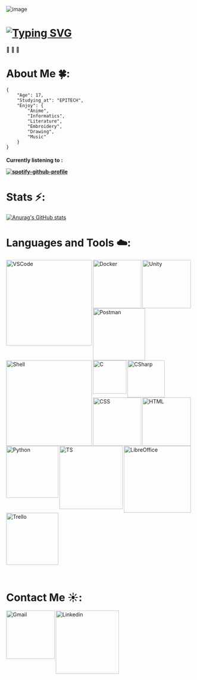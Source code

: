 ![image](https://user-images.githubusercontent.com/91880329/165508668-654b2dbb-a946-43e7-9117-64341d039d67.png)

# [![Typing SVG](https://readme-typing-svg.herokuapp.com/?lines=Welcome+to+my+Github+profile+:\)+!)](https://git.io/typing-svg)

:blue_heart: :blue_heart: :blue_heart:

# About Me :four_leaf_clover::

```
{
    "Age": 17,
    "Studying_at": "EPITECH",
    "Enjoy": {
        "Anime",
        "Informatics",
        "Literature",
        "Embroidery",
        "Drawing",
        "Music"
    }
}
```
<h4>
Currently listening to : 
    
[![spotify-github-profile](https://spotify-github-profile.vercel.app/api/view?uid=335or0b2wou7s62w2qmgnm7em&cover_image=true&theme=novatorem&bar_color=b8bcea&bar_color_cover=false)](https://github.com/kittinan/spotify-github-profile)
</h4>

# Stats :zap::

[![Anurag's GitHub stats](https://github-readme-stats.vercel.app/api?username=AdeledePremonville&&show_icons=true&theme=radical)](https://github.com/AdeledePremonville/github-readme-stats)

# Languages and Tools ☁️:

<img align="left" alt="VSCode" width="230" hight="200" src="https://img.shields.io/badge/Visual_Studio_Code-0078D4?style=for-the-badge&logo=visual%20studio%20code&logoColor=white" />  <img align="left" alt="Docker" width="130" hight="100" src="https://img.shields.io/badge/Docker-2CA5E0?style=for-the-badge&logo=docker&logoColor=white" />  <img align="left" alt="Unity" width="130" hight="100" src="https://img.shields.io/badge/Unity-100000?style=for-the-badge&logo=unity&logoColor=white" />  <img align="left" alt="Postman" width="140" hight="120" src="https://img.shields.io/badge/Postman-FF6C37?style=for-the-badge&logo=Postman&logoColor=white"/>  <img align="left" alt="Shell" width="230" hight="200" src="https://img.shields.io/badge/Shell_Script-121011?style=for-the-badge&logo=gnu-bash&logoColor=white" />

</br>
</br>
</br>


<img align="left" alt="C" width="90" hight="70" src="https://img.shields.io/badge/C-00599C?style=for-the-badge&logo=c&logoColor=white" />  <img align="left" alt="CSharp" width="100" hight="80" src="https://img.shields.io/badge/C%23-239120?style=for-the-badge&logo=c-sharp&logoColor=white" />  <img align="left" alt="CSS" width="130" hight="100" src="https://img.shields.io/badge/CSS3-1572B6?style=for-the-badge&logo=css3&logoColor=white" />  <img align="left" alt="HTML" width="130" hight="100" src="https://img.shields.io/badge/HTML5-E34F26?style=for-the-badge&logo=html5&logoColor=white" />  <img align="left" alt="Python" width="140" hight="100" src="https://img.shields.io/badge/Python-FFD43B?style=for-the-badge&logo=python&logoColor=blue" />  <img align="left" alt="TS" width="170" hight="110" src="https://img.shields.io/badge/TypeScript-007ACC?style=for-the-badge&logo=typescript&logoColor=white" />


</br>
</br>
</br>

<img align="left" alt="LibreOffice" width="180" src="https://img.shields.io/badge/LibreOffice-18A303?style=for-the-badge&logo=LibreOffice&logoColor=white"/>  <img align="center" alt="Trello" width="140" src="https://img.shields.io/badge/Trello-0052CC?style=for-the-badge&logo=trello&logoColor=white"/>

</br>


# Contact Me :sunny::

<a href="mailto:adele.de-premonville@epitech.eu">
 <img align="left" alt="Gmail" width="130" hight="100" src="https://img.shields.io/badge/Gmail-D14836?style=for-the-badge&logo=gmail&logoColor=white" />
</a>
<a href="https://www.linkedin.com/in/ad%C3%A8le-de-premonville/" target="_blank">
 <img align="left" alt="Linkedin" width="170" hight="100" src="https://img.shields.io/badge/LinkedIn-0077B5?style=for-the-badge&logo=linkedin&logoColor=white" />
</a>
